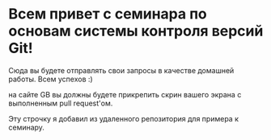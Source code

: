 # Всем привет с семинара по основам системы контроля версий Git!

Сюда вы будете отправлять свои запросы в качестве домашней работы. Всем успехов :)

на сайте GB вы должны будете прикрепить скрин вашего экрана с выполненным pull request'ом.

Эту строчку я добавил из удаленного репозитория для примера к семинару.
